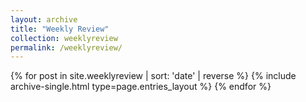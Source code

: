 ```yaml
---
layout: archive
title: "Weekly Review"
collection: weeklyreview
permalink: /weeklyreview/
---
```


<div class="entries-{{ page.entries_layout | default: 'list' }}">
  {% for post in site.weeklyreview | sort: 'date' | reverse %}
    {% include archive-single.html type=page.entries_layout %}
  {% endfor %}
</div>